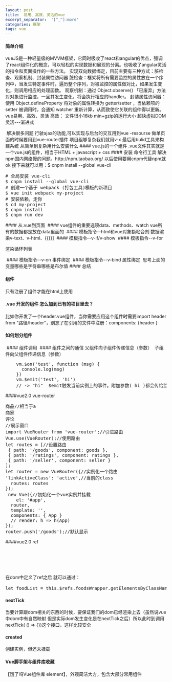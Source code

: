 ```yaml
---
layout: post
title:  易用、高效、灵活的vue
excerpt_separator:  '[^_^]:more'
categories: 框架
tags: vue
---
```

<style>
    img{
        max-width: 100%;
    }
</style>
####  简单介绍
vueJS是一种轻量级的MVVM框架，它同时吸收了react和angular的优点，强调了react组件化的概念，可以轻松的实现数据和展现的分离。也吸收了angular灵活的指令和页面操作的一些方法。
实现双向数据绑定，目前主要有三种方式：脏检查、观察机制、封装属性访问器
脏检查：框架将所有需要监控的属性放在一个序列中，当发生特定事件时，遍历整个序列，对被监控的属性做对比，如果发生变化，则调用相应的处理函数。
观察机制：通过 Object.observe() 「已废弃」方法对对象进行监控，一旦其发生变化，将会执行相应的handler。
封装属性访问器：使用 Object.defineProperty 将对象的属性转换为 getter/setter ，当依赖项的 setter 被调用时，会通知 watcher 重新计算，从而致使它关联的组件得以更新。
vue易用、高效、灵活
高效：
文件很小16kb min+gzip的运行大小
超快虚拟DOM
灵活---渐进式
[^_^]:more
<img src="/images/vue-1.png" alt="" />
解决很多问题 行驶ajax的功能,可以实现与后台的交互用到vue -resourse
做单页面的时候要用到vue-router插件
项目组够复杂我们就用v-x
最后用bulid工具来构建系统
从简单到复杂用什么安装什么
#### vue.js的一个组件
.vue文件其实就是一个vue.js的组件，相当于HTML + javascript + css
#### 安装
命令行工具
解决npm国内网络慢的问题。http://npm.taobao.org/  以后使用要用cnpm代替npm就ok
接下来就可以用：$ cnpm install --global vue-cli
<pre>
# 全局安装 vue-cli
$ cnpm install --global vue-cli
# 创建一个基于 webpack (打包工具)模板的新项目
$ vue init webpack my-project
# 安装依赖，走你
$ cd my-project
$ cnpm install
$ cnpm run dev
</pre>
#### 从.vue到页面
<img src="/images/vue.png" alt="" />
#### vue组件的重要选项data、methods、watch
vue所有的数据都是放在data里面的

<img src="/images/data.png" alt="" />
#### 模板指令--html和vue对象额粘合剂
数据渲染v-text、v-html、{{}}]

<img src="/images/html-vue.png" alt="" />
#### 模板指令--v-if/v-show

<img src="/images/vi-v-show.png" alt="" />
#### 模板指令--v-for

渲染循环列表

<img src="/images/v-for.png" alt="" />
#### 模板指令--v-on
事件绑定

<img src="/images/for-on.png" alt="" />
#### 模板指令--v-bind
属性绑定

<img src="/images/bind.png" alt="" />
思考上面的变量哪些是字符串哪些是布尔值
#### 总结

<img src="/images/1-zj.png" alt="" />

#### 组件
只有注册了组件才能在html上使用
#### .vue 开发的组件 怎么加到已有的项目里去？
比如你开发了一个header.vue组件，当你需要应用这个组件时需要import header from "路径/header"，别忘了在引用的文件中注册：components: {header }

#### 如何划分组件

<img src="/images/zujian.png" alt="" />
#### 组件调用

<img src="/images/diaoyong.png" alt="" />
#### 组件之间的通信
父组件向子组件传递信息（参数）

<img src="/images/tongxin.png" alt="" />
子组件向父组件传递信息（参数）
<pre>
    vm.$on('test', function (msg) {
      console.log(msg)
    })
    vm.$emit('test', 'hi')
    // -> "hi"  $emit触发当前实例上的事件。附加参数( hi )都会传给监听器回调。
</pre>

####vue2.0 vue-router
<pre>
<router-link to="/goods">商品</router-link>//相当于a
<router-link to="/seller">商家</router-link>
<router-link to="ratings">评论</router-link>
<router-view></router-view>//展示窗口
import VueRouter from 'vue-router';//引进路由
Vue.use(VueRouter);//使用路由
let routes = [//设置路由
 { path: '/goods', component: goods },
 { path: '/ratings', component: ratings },
 { path: '/seller', component: seller }
];
let router = new VueRouter({//实例化一个路由
'linkActiveClass': 'active',//当前的class
  routes: routes
});
 new Vue({//初始化一个vue实例并挂载
    el: '#app',
  router,
  template: '<App/>',
  components: { App }
  // render: h => h(App)
});
router.push('/goods');//默认显示
</pre>
####vue2.0 ref
<pre>
<div ref="menuWrapper">
    <div class="food-list-hook"></div>
</div>
</pre>
在dom中定义了ref之后
就可以通过：
<pre>
let foodList = this.$refs.foodsWrapper.getElementsByClassName('food-list-hook');方式去获得她以及她的子元素
</pre>
#### nextTick
当要计算跟dom相关的东西的时候，要保证我们的dom已经渲染上去（虽然说vue中dom中有自然映射
但是实际dom发生变化是在nextTick之后）所以此时到调用nextTick( () => {})这个接口，这样比较安全
#### created
创建实例，但还未挂载
#### Vue脚手架与组件库收藏
【饿了吗Vue组件库 element】，外观简洁大方，包含大部分常用组件










